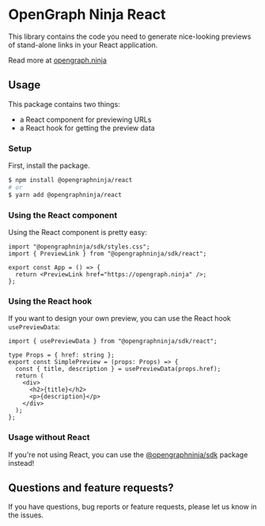 # OpenGraph Ninja React

This library contains the code you need to generate nice-looking previews of stand-alone links in your React application.

Read more at [opengraph.ninja](https://opengraph.ninja)

## Usage

This package contains two things:

- a React component for previewing URLs
- a React hook for getting the preview data

### Setup

First, install the package.

```sh
$ npm install @opengraphninja/react
# or
$ yarn add @opengraphninja/react
```

### Using the React component

Using the React component is pretty easy:

```tsx
import "@opengraphninja/sdk/styles.css";
import { PreviewLink } from "@opengraphninja/sdk/react";

export const App = () => {
  return <PreviewLink href="https://opengraph.ninja" />;
};
```

### Using the React hook

If you want to design your own preview, you can use the React hook `usePreviewData`:

```tsx
import { usePreviewData } from "@opengraphninja/sdk/react";

type Props = { href: string };
export const SimplePreview = (props: Props) => {
  const { title, description } = usePreviewData(props.href);
  return (
    <div>
      <h2>{title}</h2>
      <p>{description}</p>
    </div>
  );
};
```

### Usage without React

If you're not using React, you can use the [@opengraphninja/sdk](https://github.com/opengraphninja/sdk) package instead!

## Questions and feature requests?

If you have questions, bug reports or feature requests, please let us know in the issues.
